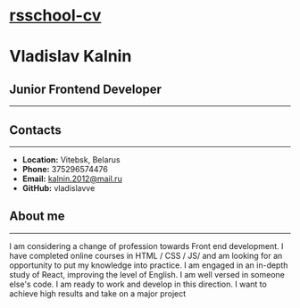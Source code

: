 # [rsschool-cv](https://vladislavve.github.io/rsschool-cv/cv)
# Vladislav Kalnin
## Junior Frontend Developer
---
## Contacts
---
* **Location:** Vitebsk, Belarus
* **Phone:** 375296574476
* **Email:** kalnin.2012@mail.ru
* **GitHub:** vladislavve
## About me
---
I am considering a change of profession
towards Front end development. I have
completed online courses in HTML / CSS /
JS/ and am looking for an opportunity to
put my knowledge into practice. I am
engaged in an in-depth study of React,
improving the level of English. I am well
versed in someone else's code. I am ready to work and develop in this direction. I want
to achieve high results and take on a major
project 





